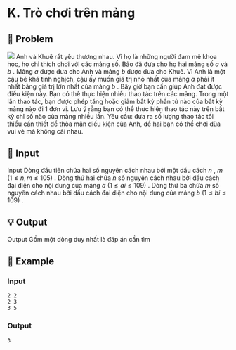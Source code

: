 # K. Trò chơi trên mảng

## 📖 Problem

![](https://espresso.codeforces.com/f7190454e21541d7401064f84a5828befe0d7ae6.png)
Anh và Khuê rất yêu thương nhau. Vì họ là những người đam mê khoa học, họ chỉ thích chơi với các mảng số. Bảo đã đưa cho họ hai mảng số
$a$
và
$b$
. Mảng
$a$
được đưa cho Anh và mảng
$b$
được đưa cho Khuê.
Vì Anh là một cậu bé khá tinh nghịch, cậu ấy muốn giá trị nhỏ nhất của mảng
$a$
phải ít nhất bằng giá trị lớn nhất của mảng
$b$
.
Bây giờ bạn cần giúp Anh đạt được điều kiện này. Bạn có thể thực hiện nhiều thao tác trên các mảng. Trong một lần thao tác, bạn được phép tăng hoặc giảm bất kỳ phần tử nào của bất kỳ mảng nào đi
$1$
đơn vị. Lưu ý rằng bạn có thể thực hiện thao tác này trên bất kỳ chỉ số nào của mảng nhiều lần.
Yêu cầu:
đưa ra số lượng thao tác tối thiểu cần thiết để thỏa mãn điều kiện của Anh, để hai bạn có thể chơi đùa vui vẻ mà không cãi nhau.


## 🧩 Input

Input
Dòng đầu tiên chứa hai số nguyên cách nhau bởi một dấu cách
$n$
,
$m$
$(1 ≤n,m≤ 105)$
.
Dòng thứ hai chứa
$n$
số nguyên cách nhau bởi dấu cách đại diện cho nội dung của mảng
$a$
$(1 ≤ai≤ 109)$
.
Dòng thứ ba chứa
$m$
số nguyên cách nhau bởi dấu cách đại diện cho nội dung của mảng
$b$
$(1 ≤bi≤ 109)$
.


## 💡 Output

Output
Gồm một dòng duy nhất là đáp án cần tìm


## 🧠 Example

### Input

```text
2 2
2 3
3 5
```

### Output

```text
3
```


